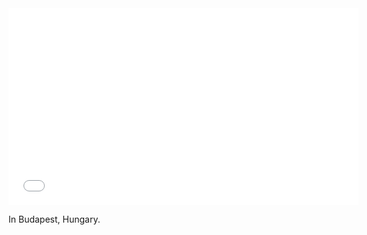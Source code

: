 <iframe width="560" height="315" src="//www.youtube.com/embed/o1FriTmNCnc" frameborder="0" allowfullscreen></iframe>

In Budapest, Hungary.